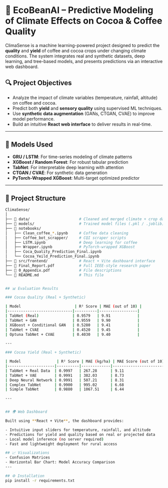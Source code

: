 # 🌱 EcoBeanAI – Predictive Modeling of Climate Effects on Cocoa & Coffee Quality

ClimaSense is a machine learning-powered project designed to predict the **quality** and **yield** of coffee and cocoa crops under changing climate conditions. The system integrates real and synthetic datasets, deep learning, and tree-based models, and presents predictions via an interactive web dashboard.

## 🔍 Project Objectives

- Analyze the impact of climate variables (temperature, rainfall, altitude) on coffee and cocoa.
- Predict both **yield** and **sensory quality** using supervised ML techniques.
- Use **synthetic data augmentation** (GANs, CTGAN, CVAE) to improve model performance.
- Build an intuitive **React web interface** to deliver results in real-time.

---

## 🧠 Models Used

- **GRU / LSTM**: For time-series modeling of climate patterns
- **XGBoost / Random Forest**: For robust tabular prediction
- **TabNet**: For interpretable deep learning with attention
- **CTGAN / CVAE**: For synthetic data generation
- **PyTorch-Wrapped XGBoost**: Multi-target optimized predictor

---

## 📁 Project Structure

```bash
ClimaSense/
│
├── 📂 data/                      # Cleaned and merged climate + crop datasets
├── 📂 models/                    # Trained model files (.pkl / .joblib)
├── 📂 notebooks/
│   ├── Clean_coffee_*.ipynb     # Coffee data cleaning
│   ├── Coffee_bot_scrapper/     # CQI scraper scripts
│   ├── LSTM.ipynb               # Deep learning for coffee
│   ├── Wrapper.ipynb            # PyTorch-wrapped XGBoost
│   ├── Coca_Quality_Prediction_Final.ipynb
│   └── Cocoa_Yeild_Prediction_Final.ipynb
├── 📂 src/frontend/              # React + Vite dashboard interface
├── 📄 Final_Report.pdf           # Full IEEE-style research paper
├── 📄 0_Appendix.pdf             # File descriptions
└── 📄 README.md                  # This file


## 📊 Evaluation Results

### Cocoa Quality (Real + Synthetic)

| Model                        | R² Score | MAE (out of 10) |
|-----------------------------|----------|-----------------|
| TabNet (Real)               | 0.9579   | 9.91            |
| TabNet + GAN                | 0.9559   | 9.90            |
| XGBoost + Conditional GAN   | 0.5280   | 9.41            |
| TabNet + CVAE               | 0.4520   | 9.45            |
| Optuna TabNet + CVAE        | 0.4030   | 9.40            |

---

### Cocoa Yield (Real + Synthetic)

| Model                | R² Score | MAE (kg/ha) | MAE Score (out of 10) |
|---------------------|----------|-------------|------------------------|
| TabNet + Real Data  | 0.9997   | 267.28      | 9.11                   |
| TabNet + VAE        | 0.9991   | 382.03      | 8.73                   |
| Deep Neural Network | 0.9991   | 507.21      | 8.31                   |
| Complex TabNet      | 0.9900   | 995.02      | 6.68                   |
| Simple TabNet       | 0.9880   | 1067.51     | 6.44                   |

---


## 🌍 Web Dashboard

Built using **React + Vite**, the dashboard provides:

- Intuitive input sliders for temperature, rainfall, and altitude
- Predictions for yield and quality based on real or projected data
- Local model inference (no server required)
- Fast and lightweight deployment for rural access

## 📈 Visualizations
- Confusion Matrices
- Horizontal Bar Chart: Model Accuracy Comparison
---

## ⚙️ Installation
pip install -r requirements.txt
